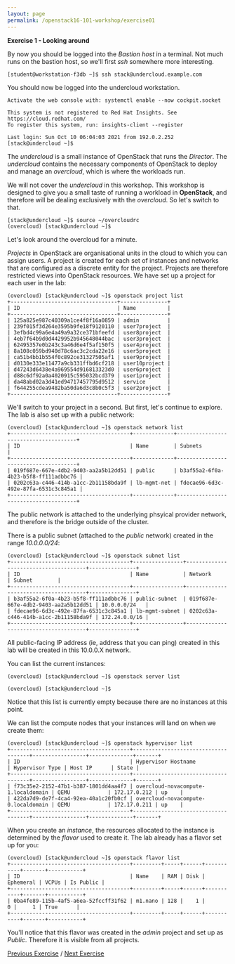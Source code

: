 ```yaml
---
layout: page
permalink: /openstack16-101-workshop/exercise01
---
```

__Exercise 1 - Looking around__

By now you should be logged into the *Bastion host* in a terminal.  Not much runs on the bastion host, so we'll first *ssh* somewhere more interesting.

```[student@workstation-f3db ~]$ ssh stack@undercloud.example.com```

You should now be logged into the undercloud workstation.

```
Activate the web console with: systemctl enable --now cockpit.socket

This system is not registered to Red Hat Insights. See https://cloud.redhat.com/
To register this system, run: insights-client --register

Last login: Sun Oct 10 06:04:03 2021 from 192.0.2.252
[stack@undercloud ~]$
```

The *undercloud* is a small instance of OpenStack that runs the *Director*.  The *undercloud* contains the necessary components of OpenStack to deploy and manage an *overcloud*, which is where the workloads run.

We will not cover the *undercloud* in this workshop.  This workshop is designed to give you a small taste of running a workload in **OpenStack**, and therefore will be dealing exclusively with the *overcloud*.  So let's switch to that.

```
[stack@undercloud ~]$ source ~/overcloudrc
(overcloud) [stack@undercloud ~]$
```

Let's look around the overcloud for a minute.

*Projects* in OpenStack are organisational units in the cloud to which you can assign users.  A project is created for each set of instances and networks that are configured as a discrete entity for the project.  Projects are therefore restricted views into OpenStack resources.  We have set up a project for each user in the lab:

```
(overcloud) [stack@undercloud ~]$ openstack project list
+----------------------------------+---------------+
| ID                               | Name          |
+----------------------------------+---------------+
| 125a825e987c40309a1ce4f8f16a0859 | admin         |
| 239f015f3d264e3595b9fe18f9120110 | user7project  |
| 3efbd4c99a6e4a49a9a32ce371bfeefd | user8project  |
| 4eb7f64b9d0d4429952b945648044bac | user3project  |
| 62495357e0b243c3a46d6e4f5af150f5 | user4project  |
| 8a108c059bd940d78c6ac3c2cda22e16 | user5project  |
| ca51b4bb1b554f0c892ce31327505af1 | user9project  |
| d0130e333e11477a9cb331ffbd6cf218 | user10project |
| d47243d6438e4a969554d916813323d0 | user6project  |
| d88c6df92a0a4020915c595032bcd379 | user1project  |
| da48abd02a3d41ed94717457795d9512 | service       |
| f644255cdea9482ba50da6d3c8b0c5f3 | user2project  |
+----------------------------------+---------------+
```

We'll switch to your project in a second.  But first, let's continue to explore.  The lab is also set up with a public network:

```
(overcloud) [stack@undercloud ~]$ openstack network list
+--------------------------------------+-------------+--------------------------------------+
| ID                                   | Name        | Subnets                              |
+--------------------------------------+-------------+--------------------------------------+
| 019f687e-667e-4db2-9403-aa2a5b12dd51 | public      | b3af55a2-6f0a-4b23-b5f8-ff111adbbc76 |
| 0202c63a-c446-414b-a1cc-2b11158bda9f | lb-mgmt-net | fdecae96-6d3c-492e-87fa-6531c3c845a1 |
+--------------------------------------+-------------+--------------------------------------+
```

The public network is attached to the underlying phsyical provider network, and therefore is the bridge outside of the cluster.

There is a public subnet (attached to the *public* network) created in the range *10.0.0.0/24*:

```
(overcloud) [stack@undercloud ~]$ openstack subnet list
+--------------------------------------+----------------+--------------------------------------+---------------+
| ID                                   | Name           | Network                              | Subnet        |
+--------------------------------------+----------------+--------------------------------------+---------------+
| b3af55a2-6f0a-4b23-b5f8-ff111adbbc76 | public-subnet  | 019f687e-667e-4db2-9403-aa2a5b12dd51 | 10.0.0.0/24   |
| fdecae96-6d3c-492e-87fa-6531c3c845a1 | lb-mgmt-subnet | 0202c63a-c446-414b-a1cc-2b11158bda9f | 172.24.0.0/16 |
+--------------------------------------+----------------+--------------------------------------+---------------+
```

All public-facing IP address (ie, address that you can ping) created in this lab will be created in this 10.0.0.X network.

You can list the current instances:

```
(overcloud) [stack@undercloud ~]$ openstack server list

(overcloud) [stack@undercloud ~]$
```

Notice that this list is currently empty because there are no instances at this point.

We can list the compute nodes that your instances will land on when we create them:

```
(overcloud) [stack@undercloud ~]$ openstack hypervisor list
+--------------------------------------+-------------------------------------+-----------------+--------------+-------+
| ID                                   | Hypervisor Hostname                 | Hypervisor Type | Host IP      | State |
+--------------------------------------+-------------------------------------+-----------------+--------------+-------+
| f73c35e2-2152-47b1-b387-1801dd4aa4f7 | overcloud-novacompute-1.localdomain | QEMU            | 172.17.0.212 | up    |
| 422da7d9-de7f-4ca4-92ea-40a1c20fb0cf | overcloud-novacompute-0.localdomain | QEMU            | 172.17.0.211 | up    |
+--------------------------------------+-------------------------------------+-----------------+--------------+-------+
```

When you create an *instance*, the resources allocated to the instance is determined by the *flavor* used to create it.  The lab already has a flavor set up for you:

```
(overcloud) [stack@undercloud ~]$ openstack flavor list
+--------------------------------------+---------+-----+------+-----------+-------+-----------+
| ID                                   | Name    | RAM | Disk | Ephemeral | VCPUs | Is Public |
+--------------------------------------+---------+-----+------+-----------+-------+-----------+
| 0ba4fe89-115b-4af5-a6ea-52fccff31f62 | m1.nano | 128 |    1 |         0 |     1 | True      |
+--------------------------------------+---------+-----+------+-----------+-------+-----------+
```

You'll notice that this flavor was created in the *admin* project and set up as *Public*.  Therefore it is visible from all projects.

[Previous Exercise](setup) / [Next Exercise](exercise02)
